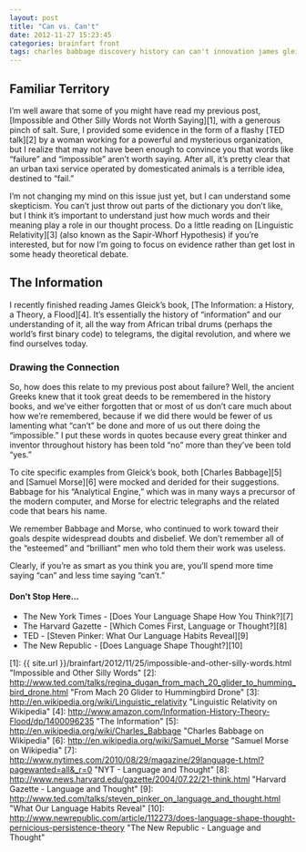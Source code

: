 ```yaml
---
layout: post
title: "Can vs. Can't"
date: 2012-11-27 15:23:45
categories: brainfart front
tags: charles babbage discovery history can can't innovation james gleick samuel morse information
---
```


## Familiar Territory

I’m well aware that some of you might have read my previous post, [Impossible and Other Silly Words not Worth Saying][1], with a generous pinch of salt. Sure, I provided some evidence in the form of a flashy [TED talk][2] by a woman working for a powerful and mysterious organization, but I realize that may not have been enough to convince you that words like “failure” and “impossible” aren’t worth saying. After all, it’s pretty clear that an urban taxi service operated by domesticated animals is a terrible idea, destined to “fail.”

I’m not changing my mind on this issue just yet, but I can understand some skepticism. You can’t just throw out parts of the dictionary you don’t like, but I think it’s important to understand just how much words and their meaning play a role in our thought process. Do a little reading on [Linguistic Relativity][3] (also known as the Sapir-Whorf Hypothesis) if you’re interested, but for now I’m going to focus on evidence rather than get lost in some heady theoretical debate.

## The Information

I recently finished reading James Gleick’s book, [The Information: a History, a Theory, a Flood][4]. It’s essentially the history of “information” and our understanding of it, all the way from African tribal drums (perhaps the world’s first binary code) to telegrams, the digital revolution, and where we find ourselves today.

### Drawing the Connection

So, how does this relate to my previous post about failure? Well, the ancient Greeks knew that it took great deeds to be remembered in the history books, and we’ve either forgotten that or most of us don’t care much about how we’re remembered, because if we did there would be fewer of us lamenting what “can’t” be done and more of us out there doing the “impossible.” I put these words in quotes because every great thinker and inventor throughout history has been told “no” more than they’ve been told “yes.” 

To cite specific examples from Gleick’s book, both [Charles Babbage][5] and [Samuel Morse][6] were mocked and derided for their suggestions. Babbage for his “Analytical Engine,” which was in many ways a precursor of the modern computer, and Morse for electric telegraphs and the related code that bears his name.

We remember Babbage and Morse, who continued to work toward their goals despite widespread doubts and disbelief. We don’t remember all of the “esteemed” and “brilliant” men who told them their work was useless.

Clearly, if you’re as smart as you think you are, you’ll spend more time saying “can” and less time saying “can’t.”


#### Don't Stop Here...

+ The New York Times - [Does Your Language Shape How You Think?][7]
+ The Harvard Gazette - [Which Comes First, Language or Thought?][8]
+ TED - [Steven Pinker: What Our Language Habits Reveal][9]
+ The New Republic - [Does Language Shape Thought?][10]


[1]: {{ site.url }}/brainfart/2012/11/25/impossible-and-other-silly-words.html "Impossible and Other Silly Words"
[2]: http://www.ted.com/talks/regina_dugan_from_mach_20_glider_to_humming_bird_drone.html "From Mach 20 Glider to Hummingbird Drone"
[3]: http://en.wikipedia.org/wiki/Linguistic_relativity "Linguistic Relativity on Wikipedia"
[4]: http://www.amazon.com/Information-History-Theory-Flood/dp/1400096235 "The Information"
[5]: http://en.wikipedia.org/wiki/Charles_Babbage "Charles Babbage on Wikipedia"
[6]: http://en.wikipedia.org/wiki/Samuel_Morse "Samuel Morse on Wikipedia"
[7]: http://www.nytimes.com/2010/08/29/magazine/29language-t.html?pagewanted=all&_r=0 "NYT - Language and Thought"
[8]: http://www.news.harvard.edu/gazette/2004/07.22/21-think.html "Harvard Gazette - Language and Thought"
[9]: http://www.ted.com/talks/steven_pinker_on_language_and_thought.html "What Our Language Habits Reveal"
[10]: http://www.newrepublic.com/article/112273/does-language-shape-thought-pernicious-persistence-theory "The New Republic - Language and Thought"
